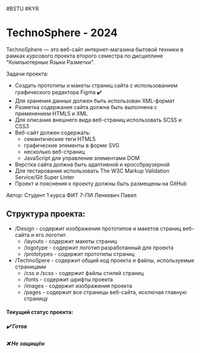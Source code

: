 #BSTU #KYR

# TechnoSphere - 2024
TechnoSphere — это веб-сайт интернет-магазина бытовой техники в рамках курсового проекта второго семестра по дисциплине "Компьютерные Языки Разметки". 

Задачи проекта:
* Создать прототипы и макеты страниц сайта с использованием графического редактора Figma ✔️
* Для хранения данных должен быть использован XML-формат
* Разметка содержания сайта должна быть выполнена с применением HTML5 и XML
* Для описания внешнего вида веб-страниц использовать SCSS и CSS3
* Веб-сайт должен содержать:
  * семантические теги HTML5
  * графические элементы в форме SVG
  * несколько веб-страниц
  * JavaScript для управления элементами DOM
* Верстка сайта должна быть адаптивной и кроссбраузерной
* Для тестирования использовать The W3C Markup Validation Service/Git Super Linter
* Проект и пояснения к проекту должны быть размещены на GitHub



Автор: Студент 1 курса ФИТ 7-ПИ Ленкевич Павел

## Структура проекта:
* /Design           - содержит изображения прототипов и макетов страниц веб-сайта и его логотип
  * /layouts        - содержит макеты страниц
  * /logotype       - содержит логотип разработанный для проекта
  * /prototypes     - содержит прототипы страниц
* /TechnoSpere      - содержит общий код проекта и файлы, используемые страницами
  * /css и /scss    - содержит файлы стилей страниц
  * /fonts          - содержит шрифты проекта
  * /images         - содержит изображения проекта
  * /pages          - содержит все страницы веб-сайта, исключая главную страницу


#### Текущий статус проекта:
##### ✔️ Готов
##### ❌ Не защищён
